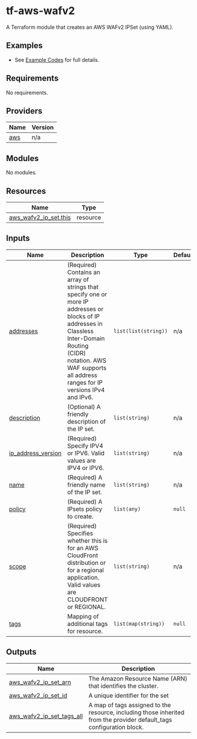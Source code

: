 # tf-aws-wafv2

A Terraform module that creates an AWS WAFv2 IPSet (using YAML).

## Examples

* See [Example Codes](https://github.com/aws-ss/tf-aws-wafv2/tree/main/examples) for full details.

<!-- BEGIN_TF_DOCS -->
## Requirements

No requirements.

## Providers

| Name | Version |
|------|---------|
| <a name="provider_aws"></a> [aws](#provider\_aws) | n/a |

## Modules

No modules.

## Resources

| Name | Type |
|------|------|
| [aws_wafv2_ip_set.this](https://registry.terraform.io/providers/hashicorp/aws/latest/docs/resources/wafv2_ip_set) | resource |

## Inputs

| Name | Description | Type | Default | Required |
|------|-------------|------|---------|:--------:|
| <a name="input_addresses"></a> [addresses](#input\_addresses) | (Required) Contains an array of strings that specify one or more IP addresses or blocks of IP addresses in Classless Inter-Domain Routing (CIDR) notation. AWS WAF supports all address ranges for IP versions IPv4 and IPv6. | `list(list(string))` | n/a | yes |
| <a name="input_description"></a> [description](#input\_description) | (Optional) A friendly description of the IP set. | `list(string)` | n/a | yes |
| <a name="input_ip_address_version"></a> [ip\_address\_version](#input\_ip\_address\_version) | (Required) Specify IPV4 or IPV6. Valid values are IPV4 or IPV6. | `list(string)` | n/a | yes |
| <a name="input_name"></a> [name](#input\_name) | (Required) A friendly name of the IP set. | `list(string)` | n/a | yes |
| <a name="input_policy"></a> [policy](#input\_policy) | (Required) A IPsets policy to create. | `list(any)` | `null` | no |
| <a name="input_scope"></a> [scope](#input\_scope) | (Required) Specifies whether this is for an AWS CloudFront distribution or for a regional application. Valid values are CLOUDFRONT or REGIONAL. | `list(string)` | n/a | yes |
| <a name="input_tags"></a> [tags](#input\_tags) | Mapping of additional tags for resource. | `list(map(string))` | `null` | no |

## Outputs

| Name | Description |
|------|-------------|
| <a name="output_aws_wafv2_ip_set_arn"></a> [aws\_wafv2\_ip\_set\_arn](#output\_aws\_wafv2\_ip\_set\_arn) | The Amazon Resource Name (ARN) that identifies the cluster. |
| <a name="output_aws_wafv2_ip_set_id"></a> [aws\_wafv2\_ip\_set\_id](#output\_aws\_wafv2\_ip\_set\_id) | A unique identifier for the set |
| <a name="output_aws_wafv2_ip_set_tags_all"></a> [aws\_wafv2\_ip\_set\_tags\_all](#output\_aws\_wafv2\_ip\_set\_tags\_all) | A map of tags assigned to the resource, including those inherited from the provider default\_tags configuration block. |
<!-- END_TF_DOCS -->
